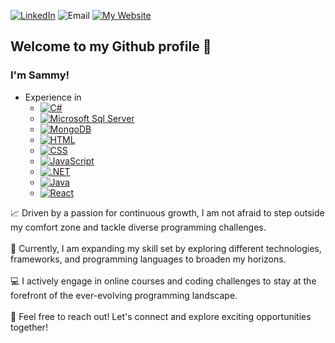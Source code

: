 [![LinkedIn][linkedin-shield]][linkedin-url]
![Email][email-shield]
[![My Website][my-website-shield]][my-website-url]

## Welcome to my Github profile 👋
### I'm Sammy!

- Experience in
  - [![C#][c#-shield]][c#-url]
  - [![Microsoft Sql Server][mss-shield]][mss-url]
  - [![MongoDB][mongodb-shield]][mongodb-url]
  - [![HTML][html-shield]][html-url]
  - [![CSS][css-shield]][css-url]
  - [![JavaScript][javascript-shield]][javascript-url]
  - [![.NET][.net-shield]][.net-url]
  - [![Java][java-shield]][java-url]
  - [![React][react-shield]][react-url]  

📈 Driven by a passion for continuous growth, I am not afraid to step outside my comfort zone and tackle diverse programming challenges.  
</br>
🧩 Currently, I am expanding my skill set by exploring different technologies, frameworks, and programming languages to broaden my horizons.  
</br>
💻 I actively engage in online courses and coding challenges to stay at the forefront of the ever-evolving programming landscape.  
</br>
📩 Feel free to reach out! Let's connect and explore exciting opportunities together!  


<!--
**SammyG951/SammyG951** is a ✨ _special_ ✨ repository because its `README.md` (this file) appears on your GitHub profile.

Here are some ideas to get you started:

- 🔭 I’m currently working on ...
- 🌱 I’m currently learning ...
- 👯 I’m looking to collaborate on ...
- 🤔 I’m looking for help with ...
- 💬 Ask me about ...
- 📫 How to reach me: ...
- 😄 Pronouns: ...
- ⚡ Fun fact: ...
-->

<!-- LINKS AND IMAGES -->
[.net-shield]: https://img.shields.io/badge/.NET-5C2D91?style=for-the-badge&logo=.net&logoColor=white
[.net-url]: https://dotnet.microsoft.com/en-us/
[c#-shield]: https://img.shields.io/badge/C%23-3097d8?style=for-the-badge
[c#-url]: https://dotnet.microsoft.com/en-us/languages/csharp
[css-shield]: https://img.shields.io/badge/CSS-254bdd?style=for-the-badge&logo=css3&logoColor=fff
[css-url]: https://developer.mozilla.org/en-US/docs/Web/CSS
[email-shield]: https://img.shields.io/badge/Email-sammy.gonzalez78%40yahoo.com-purple?style=for-the-badge&logo=yahoo!
[html-shield]: https://img.shields.io/badge/HTML-dd4b25?style=for-the-badge&logo=html5&logoColor=fff
[html-url]: https://developer.mozilla.org/en-US/docs/Learn/Getting_started_with_the_web/HTML_basics
[java-shield]: https://img.shields.io/badge/Java-ED8B00?style=for-the-badge&logo=openjdk&logoColor=white
[java-url]: https://www.java.com/en/
[javascript-shield]: https://img.shields.io/badge/JavaScript-efd81d?style=for-the-badge&logo=javascript&logoColor=000
[javascript-url]: https://developer.mozilla.org/en-US/docs/Web/JavaScript
[linkedin-shield]: https://img.shields.io/badge/-LinkedIn-black.svg?style=for-the-badge&logo=linkedin&colorB=555
[linkedin-url]: https://www.linkedin.com/in/samuel-gonzalez-iii/
[mongodb-shield]: https://img.shields.io/badge/MongoDB-4EA94B?style=for-the-badge&logo=mongodb&logoColor=white
[mongodb-url]: https://www.mongodb.com/
[mss-shield]: https://img.shields.io/badge/Microsoft%20SQL%20Server-0078d4?style=for-the-badge&logo=microsoft%20sql%20server
[mss-url]: https://www.microsoft.com/en-us/sql-server
[my-website-shield]: https://img.shields.io/badge/my%20website-2E4F4F?style=for-the-badge&color=2E4F4F
[my-website-url]: https://samuelgonzalez-r740.onrender.com/
[react-shield]: https://img.shields.io/badge/React-20232A?style=for-the-badge&logo=react&logoColor=61DAFB
[react-url]: https://react.dev/

